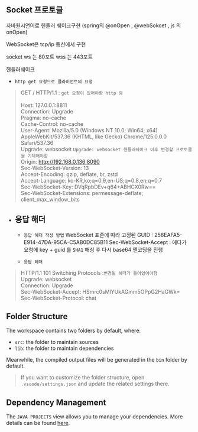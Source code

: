 










## Socket 프로토클

자바원시언어로 핸들러 쉐이크구현 (spring의 @onOpen , @webSokcet , js 의 onOpen)

WebSocket은 tcp/ip 통신에서 구현

socket ws 는 80포트 wss 는 443포트


핸들러쉐이크
- `http get 요청으로 클라이언트의 요청 `
>  GET / HTTP/1.1           : `get 요청이 있어야함 http 와` </br>   
>  Host: 127.0.0.1:8811 </br>
> Connection: Upgrade </br>
> Pragma: no-cache </br>
> Cache-Control: no-cache </br>
> User-Agent: Mozilla/5.0 (Windows NT 10.0; Win64; x64) AppleWebKit/537.36 (KHTML, like Gecko) Chrome/125.0.0.0 Safari/537.36 </br>
> Upgrade: websocket                                    `Upgrade: websocket 핸들러쉐이크 이후 변경할 프로토클을 기제해야함` </br>
> Origin: http://192.168.0.136:8090 </br>
> Sec-WebSocket-Version: 13 </br>
> Accept-Encoding: gzip, deflate, br, zstd </br>
> Accept-Language: ko-KR,ko;q=0.9,en-US;q=0.8,en;q=0.7 </br>
> Sec-WebSocket-Key: DVqRpbDEv+q64+ABHCX0Rw== </br>
> Sec-WebSocket-Extensions: permessage-deflate; client_max_window_bits </br>




- ## 응답 해더


    - `응답 헤더 작성 방법` 
        WebSocket 표준에 따라 고정된 GUID : 258EAFA5-E914-47DA-95CA-C5AB0DC85B11
        Sec-WebSocket-Accept : 에다가 요청에 key + guid 를 `SHA1` 해싱 후 다시 base64 엔코딩을 진행

    - `응답 헤더`
> HTTP/1.1 101 Switching Protocols       :`변경될 헤더가 들어있어야함` </br>
> Upgrade: websocket </br>
> Connection: Upgrade </br>
> Sec-WebSocket-Accept: HSmrc0sMlYUkAGmm5OPpG2HaGWk= </br> 
> Sec-WebSocket-Protocol: chat </br>




## Folder Structure

The workspace contains two folders by default, where:

- `src`: the folder to maintain sources
- `lib`: the folder to maintain dependencies

Meanwhile, the compiled output files will be generated in the `bin` folder by default.

> If you want to customize the folder structure, open `.vscode/settings.json` and update the related settings there.

## Dependency Management

The `JAVA PROJECTS` view allows you to manage your dependencies. More details can be found [here](https://github.com/microsoft/vscode-java-dependency#manage-dependencies).
